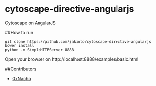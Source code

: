 # cytoscape-directive-angularjs
Cytoscape on AngularJS

##How to run
```{r, engine='bash', count_lines}
git clone https://github.com/jakinto/cytoscape-directive-angularjs
bower install
python -m SimpleHTTPServer 8888
```
Open your browser on http://localhost:8888/examples/basic.html


##Contributors

* [0xNacho](http://github.com/0xNacho)
